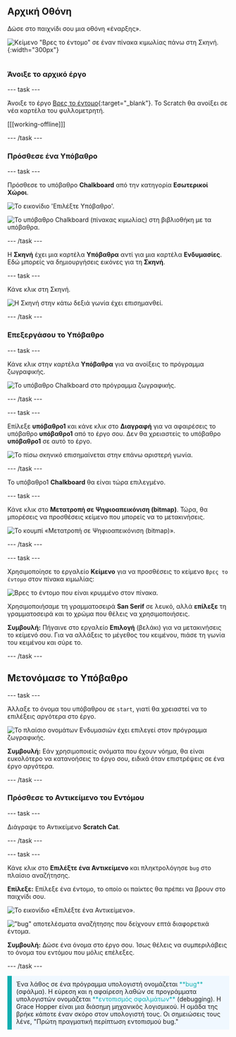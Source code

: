 ## Αρχική Οθόνη

<div style="display: flex; flex-wrap: wrap">
<div style="flex-basis: 200px; flex-grow: 1; margin-right: 15px;">
Δώσε στο παιχνίδι σου μια οθόνη «έναρξης».
</div>
<div>

![Κείμενο "Βρες το έντομο" σε έναν πίνακα κιμωλίας πάνω στη Σκηνή.](images/start-screen.png){:width="300px"}

</div>
</div>

### Άνοιξε το αρχικό έργο

--- task ---

Άνοιξε το έργο [Βρες το έντομο](https://scratch.mit.edu/projects/582214723/editor){:target="_blank"}. Το Scratch θα ανοίξει σε νέα καρτέλα του φυλλομετρητή.

[[[working-offline]]]

--- /task ---

### Πρόσθεσε ένα Υπόβαθρο

--- task ---

Πρόσθεσε το υπόβαθρο **Chalkboard** από την κατηγορία **Εσωτερικοί Χώροι**.

![Το εικονίδιο 'Επιλέξτε Υπόβαθρο'.](images/backdrop-button.png)

![Το υπόβαθρο Chalkboard (πίνακας κιμωλίας) στη βιβλιοθήκη με τα υπόβαθρα.](images/chalkboard.png)

--- /task ---

Η **Σκηνή** έχει μια καρτέλα **Υπόβαθρα** αντί για μια καρτέλα **Ενδυμασίες**. Εδώ μπορείς να δημιουργήσεις εικόνες για τη **Σκηνή**.

--- task ---

Κάνε κλικ στη Σκηνή.

![Η Σκηνή στην κάτω δεξιά γωνία έχει επισημανθεί.](images/stage-pane.png)

--- /task ---

### Επεξεργάσου το Υπόβαθρο

--- task ---

Κάνε κλικ στην καρτέλα **Υπόβαθρα** για να ανοίξεις το πρόγραμμα ζωγραφικής.

![Το υπόβαθρο Chalkboard στο πρόγραμμα ζωγραφικής.](images/chalkboard-paint.png)

--- /task ---

--- task ---

Επίλεξε **υπόβαθρο1** και κάνε κλικ στο **Διαγραφή** για να αφαιρέσεις το υπόβαθρο **υπόβαθρο1** από το έργο σου. Δεν θα χρειαστείς το υπόβαθρο **υπόβαθρο1** σε αυτό το έργο.

![Το πίσω σκηνικό επισημαίνεται στην επάνω αριστερή γωνία.](images/delete-backdrop1.png)

--- /task ---

Το υπόβαθρο1 **Chalkboard** θα είναι τώρα επιλεγμένο.

--- task ---

Κάνε κλικ στο **Μετατροπή σε Ψηφιοαπεικόνιση (bitmap)**. Τώρα, θα μπορέσεις να προσθέσεις κείμενο που μπορείς να το μετακινήσεις.

![Το κουμπί «Μετατροπή σε Ψηφιοαπεικόνιση (bitmap)».](images/vector-button.png)

--- /task ---

--- task ---

Χρησιμοποίησε το εργαλείο **Κείμενο** για να προσθέσεις το κείμενο `Βρες το έντομο` στον πίνακα κιμωλίας:

![Βρες το έντομο που είναι κρυμμένο στον πίνακα.](images/chalkboard-text.png)

Χρησιμοποιήσαμε τη γραμματοσειρά **San Serif** σε λευκό, αλλά **επίλεξε** τη γραμματοσειρά και το χρώμα που θέλεις να χρησιμοποιήσεις.

**Συμβουλή:** Πήγαινε στο εργαλείο **Επιλογή** (βελάκι) για να μετακινήσεις το κείμενό σου. Για να αλλάξεις το μέγεθος του κειμένου, πιάσε τη γωνία του κειμένου και σύρε το.

--- /task ---

## Μετονόμασε το Υπόβαθρο

--- task ---

Άλλαξε το όνομα του υπόβαθρου σε `start`, γιατί θα χρειαστεί να το επιλέξεις αργότερα στο έργο.

![Το πλαίσιο ονομάτων Ενδυμασιών έχει επιλεγεί στον πρόγραμμα ζωγραφικής.](images/start-screen-name.png)

**Συμβουλή:** Εάν χρησιμοποιείς ονόματα που έχουν νόημα, θα είναι ευκολότερο να κατανοήσεις το έργο σου, ειδικά όταν επιστρέψεις σε ένα έργο αργότερα.

--- /task ---

### Πρόσθεσε το Αντικείμενο του Εντόμου

--- task ---

Διάγραψε το Αντικείμενο **Scratch Cat**.

--- /task ---

--- task ---

Κάνε κλικ στο **Επιλέξτε ένα Αντικείμενο** και πληκτρολόγησε `bug` στο πλαίσιο αναζήτησης.

**Επίλεξε:** Επίλεξε ένα έντομο, το οποίο οι παίκτες θα πρέπει να βρουν στο παιχνίδι σου.

![Το εικονίδιο «Επιλέξτε ένα Αντικείμενο».](images/sprite-button.png)

!["bug" αποτελέσματα αναζήτησης που δείχνουν επτά διαφορετικά έντομα.](images/bug-search.png)

**Συμβουλή:** Δώσε ένα όνομα στο έργο σου. Ίσως θέλεις να συμπεριλάβεις το όνομα του εντόμου που μόλις επέλεξες.

--- /task ---

<p style="border-left: solid; border-width:10px; border-color: #0faeb0; background-color: aliceblue; padding: 10px;">
Ένα λάθος σε ένα πρόγραμμα υπολογιστή ονομάζεται <span style="color: #0faeb0">**bug**</span> (σφάλμα). Η εύρεση και η αφαίρεση λαθών σε προγράμματα υπολογιστών ονομάζεται <span style="color: #0faeb0">**εντοπισμός σφαλμάτων**</span> (debugging). Η Grace Hopper είναι μια διάσημη μηχανικός λογισμικού. Η ομάδα της βρήκε κάποτε έναν σκόρο στον υπολογιστή τους. Οι σημειώσεις τους λένε, "Πρώτη πραγματική περίπτωση εντοπισμού bug."
</p>


